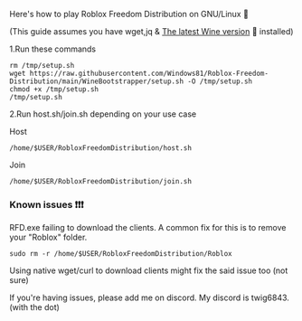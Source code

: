 Here's how to play Roblox Freedom Distribution on GNU/Linux 🐧

(This guide assumes you have wget,jq & [The latest Wine version](https://wiki.winehq.org/Download) 🍷 installed)

1.Run these commands 
```
rm /tmp/setup.sh 
wget https://raw.githubusercontent.com/Windows81/Roblox-Freedom-Distribution/main/WineBootstrapper/setup.sh -O /tmp/setup.sh
chmod +x /tmp/setup.sh
/tmp/setup.sh
```

2.Run host.sh/join.sh depending on your use case

Host
```
/home/$USER/RobloxFreedomDistribution/host.sh
```

Join
```
/home/$USER/RobloxFreedomDistribution/join.sh
```


### Known issues ❗❗❗
RFD.exe failing to download the clients. A common fix for this is to remove your "Roblox" folder.
```
sudo rm -r /home/$USER/RobloxFreedomDistribution/Roblox
```
Using native wget/curl to download clients might fix the said issue too (not sure)

If you're having issues, please add me on discord. My discord is twig6843. (with the dot)
